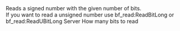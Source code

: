 <function name="ReadSBitLong" parent="bf_read" type="classfunc">
	<description>
		Reads a signed number with the given number of bits.<br>
		If you want to read a unsigned number use <page>bf_read:ReadBitLong</page> or <page>bf_read:ReadUBitLong</page>
	</description>
	<realm>Server</realm>
	<args>
		<arg name="bits" type="number">How many bits to read</arg>
	</args>
	<rets>
		<ret name="value" type="number"></ret>
	</rets>
</function>